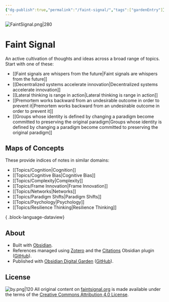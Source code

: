 ```yaml
---
{"dg-publish":true,"permalink":"/faint-signal/","tags":["gardenEntry"]}
---
```





![FaintSignal.png|280](/img/user/Attachments/FaintSignal.png)

# Faint Signal

An active cultivation of thoughts and ideas across a broad range of topics. Start with one of these:

- [[Faint signals are whispers from the future\|Faint signals are whispers from the future]]
- [[Decentralized systems accelerate innovation\|Decentralized systems accelerate innovation]]
- [[Lateral thinking is range in action\|Lateral thinking is range in action]]
- [[Premortem works backward from an undesirable outcome in order to prevent it\|Premortem works backward from an undesirable outcome in order to prevent it]]
- [[Groups whose identity is defined by changing a paradigm become committed to preserving the original paradigm\|Groups whose identity is defined by changing a paradigm become committed to preserving the original paradigm]]

## Maps of Concepts

These provide indices of notes in similar domains:
- [[Topics/Cognition\|Cognition]]
- [[Topics/Cognitive Bias\|Cognitive Bias]]
- [[Topics/Complexity\|Complexity]]
- [[Topics/Frame Innovation\|Frame Innovation]]
- [[Topics/Networks\|Networks]]
- [[Topics/Paradigm Shifts\|Paradigm Shifts]]
- [[Topics/Psychology\|Psychology]]
- [[Topics/Resilience Thinking\|Resilience Thinking]]

{ .block-language-dataview}

## About

- Built with [Obsidian](https://obsidian.md).
- References managed using [Zotero](https://zotero.org) and the [Citations](obsidian://show-plugin?id=obsidian-citation-plugin) Obsidian plugin ([GitHub](https://github.com/hans/obsidian-citation-plugin)).
- Published with [Obsidian Digital Garden](https://dg-docs.ole.dev/digital-garden-overview/) ([GitHub](https://github.com/oleeskild/obsidian-digital-garden)).



## License

![by.png|120](/img/user/Attachments/by.png)
All original content on [faintsignal.org](https://faintsignalorg) is made available under the terms of the [Creative Commons Attribution 4.0 License](https://creativecommons.org/licenses/by/4.0).


